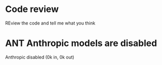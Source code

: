 # Code review 

REview the code and tell me what you think


# ANT Anthropic models are disabled

Anthropic disabled (0k in, 0k out)


